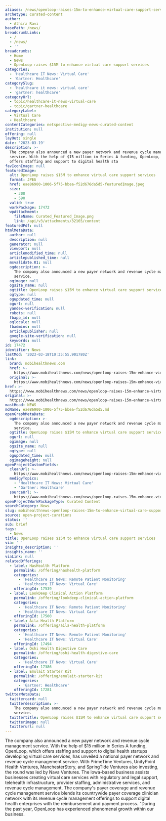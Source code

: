 ```yaml
---
aliases: /news/openloop-raises-15m-to-enhance-virtual-care-support-services
archetype: curated-content
author:
  - Athira Ravi
basePath: /news/
breadcrumbLinks:
  - /
  - /news/
  - ''
breadcrumbs:
  - Home
  - News
  - OpenLoop raises $15M to enhance virtual care support services
categories:
  - 'Healthcare IT News: Virtual Care'
  - 'Gartner: Healthcare'
categorySlug:
  - 'healthcare it news: virtual care'
  - 'gartner: healthcare'
categoryUrl:
  - topic/healthcare-it-news-virtual-care
  - topic/gartner-healthcare
categoryLabel:
  - Virtual Care
  - Healthcare
contentCategories: netspective-medigy-news-curated-content
institution: null
offering: null
layOut: single
date: '2023-03-19'
description: >-
  The company also announced a new payer network and revenue cycle management
  service. With the help of $15 million in Series A funding, OpenLoop, which
  offers staffing and support to digital health sta
favIconImage: null
featuredImage:
  alt: OpenLoop raises $15M to enhance virtual care support services
  format: JPEG
  href: eae86900-1006-5f75-bbea-f52d676da5d5-featuredImage.jpeg
  size:
    - 300
    - 590
  valid: true
  workPackage: 17472
  wpAttachment:
    fileName: Curated_Featured_Image.png
    link: /api/v3/attachments/32165/content
featuredPdf: null
htmlMetaData:
  author: null
  description: null
  generator: null
  viewport: null
  articlemodified_time: null
  articlepublished_time: null
  msvalidate.01: null
  ogdescription: >-
    The company also announced a new payer network and revenue cycle management
    service.
  ogimage: null
  ogsite_name: null
  ogtitle: OpenLoop raises $15M to enhance virtual care support services
  ogtype: null
  ogupdated_time: null
  ogurl: null
  yandex-verification: null
  robots: null
  fbapp_id: null
  oglocale: null
  fbadmins: null
  articlepublisher: null
  google-site-verification: null
  keywords: null
id: 17472
identifier: News
lastMod: '2023-03-18T10:35:55.901780Z'
link:
  brand: mobihealthnews.com
  href: >-
    https://www.mobihealthnews.com/news/openloop-raises-15m-enhance-virtual-care-support-services
  original: >-
    https://www.mobihealthnews.com/news/openloop-raises-15m-enhance-virtual-care-support-services
href: >-
  https://www.mobihealthnews.com/news/openloop-raises-15m-enhance-virtual-care-support-services
original: >-
  https://www.mobihealthnews.com/news/openloop-raises-15m-enhance-virtual-care-support-services
mastHead: NEWS
mdName: eae86900-1006-5f75-bbea-f52d676da5d5.md
openGraphMetaData:
  ogdescription: >-
    The company also announced a new payer network and revenue cycle management
    service.
  ogtitle: OpenLoop raises $15M to enhance virtual care support services
  ogurl: null
  ogimage: null
  ogsite_name: null
  ogtype: null
  ogupdated_time: null
  ogimageheight: null
openProjectCustomFields:
  cleanUrl: >-
    https://www.mobihealthnews.com/news/openloop-raises-15m-enhance-virtual-care-support-services
  medigyTopics:
    - 'Healthcare IT News: Virtual Care'
    - 'Gartner: Healthcare'
  sourceUrl: >-
    https://www.mobihealthnews.com/news/openloop-raises-15m-enhance-virtual-care-support-services
openProjectWorkPackageType: Curated Content
searchCategory: News
slug: mobihealthnews-openloop-raises-15m-to-enhance-virtual-care-support-services
source: open-project-curations
status: ''
sub: brief
tags:
  - News
title: OpenLoop raises $15M to enhance virtual care support services
via: ' '
insights_description: ''
insights_name: ''
viaLink: null
relatedOfferings:
  - label: HasHealth Platform
    permalink: /offering/hashealth-platform
    categories:
      - 'Healthcare IT News: Remote Patient Monitoring'
      - 'Healthcare IT News: Virtual Care'
    offeringId: 17539
  - label: LookDeep Clinical Action Platform
    permalink: /offering/lookdeep-clinical-action-platform
    categories:
      - 'Healthcare IT News: Remote Patient Monitoring'
      - 'Healthcare IT News: Virtual Care'
    offeringId: 17500
  - label: Aila Health Platform
    permalink: /offering/aila-health-platform
    categories:
      - 'Healthcare IT News: Remote Patient Monitoring'
      - 'Healthcare IT News: Virtual Care'
    offeringId: 17494
  - label: Oshi Health Digestive Care
    permalink: /offering/oshi-health-digestive-care
    categories:
      - 'Healthcare IT News: Virtual Care'
    offeringId: 17386
  - label: Emulait Starter Kit
    permalink: /offering/emulait-starter-kit
    categories:
      - 'Gartner: Healthcare'
    offeringId: 17281
twitterMetaData:
  twittercard: null
  twitterdescription: >-
    The company also announced a new payer network and revenue cycle management
    service.
  twittertitle: OpenLoop raises $15M to enhance virtual care support services
  twitterimage: null
  twitterurl: null
---
```

<p>The company also announced a new payer network and revenue cycle management service. With the help of $15 million in Series A funding, OpenLoop, which offers staffing and support to digital health startups developing virtual care services, has unveiled a national payer network and revenue cycle management service. With PrimeTime Ventures, UnityPoint Health Ventures, ManchesterStory, and SpringTide Ventures also investing, the round was led by Nava Ventures. The Iowa-based business assists businesses creating virtual care services with regulatory and legal support, telehealth infrastructure, provider staffing, administrative services, and revenue cycle management. The company's payer coverage and revenue cycle management service blends its countrywide payer coverage clinician network with its revenue cycle management offerings to support digital health enterprises with the reimbursement and payment process. "During the past year, OpenLoop has experienced phenomenal growth within our business.</p>